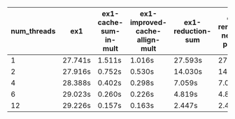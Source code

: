 | num_threads | ex1 | ex1-cache-sum-in-mult | ex1-improved-cache-allign-mult | ex1-reduction-sum | ex1-removed-nested-parallel |
|---|---|---|---|---|---|
| 1 | 27.741s | 1.511s | 1.016s | 27.593s | 27.494s |
| 2 | 27.916s | 0.752s | 0.530s | 14.030s | 14.024s |
| 4 | 28.388s | 0.402s | 0.298s | 7.059s | 7.059s |
| 6 | 29.023s | 0.260s | 0.226s | 4.819s | 4.847s |
| 12 | 29.226s | 0.157s | 0.163s | 2.447s | 2.434s |